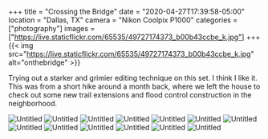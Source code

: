 +++
title = "Crossing the Bridge"
date = "2020-04-27T17:39:58-05:00"
location = "Dallas, TX"
camera = "Nikon Coolpix P1000"
categories = ["photography"]
images = ["https://live.staticflickr.com/65535/49727174373_b00b43ccbe_k.jpg"]
+++
{{< img src="https://live.staticflickr.com/65535/49727174373_b00b43ccbe_k.jpg" alt="onthebridge" >}}
<!--more-->
Trying out a starker and grimier editing technique on this set. I think I like it. This was from a short hike around a month back, where we left the house to check out some new trail extensions and flood control construction in the neighborhood. 

<div id="gallery">
		<img alt="Untitled" src="https://live.staticflickr.com/65535/49727720291_116358f8c3.jpg"
			data-image="https://live.staticflickr.com/65535/49727720291_65985458c1_k.jpg">
		<img alt="Untitled" src="https://live.staticflickr.com/65535/49728035107_e30a46246b.jpg"
			data-image="https://live.staticflickr.com/65535/49728035107_bb804103eb_k.jpg">
		<img alt="Untitled" src="https://live.staticflickr.com/65535/49728034317_1c71e164e2.jpg"
			data-image="https://live.staticflickr.com/65535/49728034317_445d1d2ddf_k.jpg">
		<img alt="Untitled" src="https://live.staticflickr.com/65535/49727174373_6ca5d4054c.jpg"
			data-image="https://live.staticflickr.com/65535/49727174373_b00b43ccbe_k.jpg">
		<img alt="Untitled" src="https://live.staticflickr.com/65535/49728034152_cc861071a1.jpg"
			data-image="https://live.staticflickr.com/65535/49728034152_f418c0cf24_k.jpg">
		<img alt="Untitled" src="https://live.staticflickr.com/65535/49727173763_d5deea9cda.jpg"
			data-image="https://live.staticflickr.com/65535/49727173763_9d6e0f434e_k.jpg">
		<img alt="Untitled" src="https://live.staticflickr.com/65535/49728033732_454b91c9ed.jpg"
			data-image="https://live.staticflickr.com/65535/49728033732_9444152f86_k.jpg">
		<img alt="Untitled" src="https://live.staticflickr.com/65535/49727173118_838030e81c.jpg"
			data-image="https://live.staticflickr.com/65535/49727173118_5c0d2c2107_k.jpg">
		<img alt="Untitled" src="https://live.staticflickr.com/65535/49727719836_f131e383b1.jpg"
			data-image="https://live.staticflickr.com/65535/49727719836_040178fbc8_k.jpg">
		<img alt="Untitled" src="https://live.staticflickr.com/65535/49727720606_8ab59beb1a.jpg"
			data-image="https://live.staticflickr.com/65535/49727720606_bea71faae5_k.jpg">
		<img alt="Untitled" src="https://live.staticflickr.com/65535/49728034457_3f32c2733c.jpg"
			data-image="https://live.staticflickr.com/65535/49728034457_9b7e34866f_k.jpg">
		<img alt="Untitled" src="https://live.staticflickr.com/65535/49728034742_2db55e067f.jpg"
			data-image="https://live.staticflickr.com/65535/49728034742_fcd136d649_k.jpg">
		<img alt="Untitled" src="https://live.staticflickr.com/65535/49727173063_ee50e41c7e.jpg"
			data-image="https://live.staticflickr.com/65535/49727173063_4b3a57801e_k.jpg">
</div>
